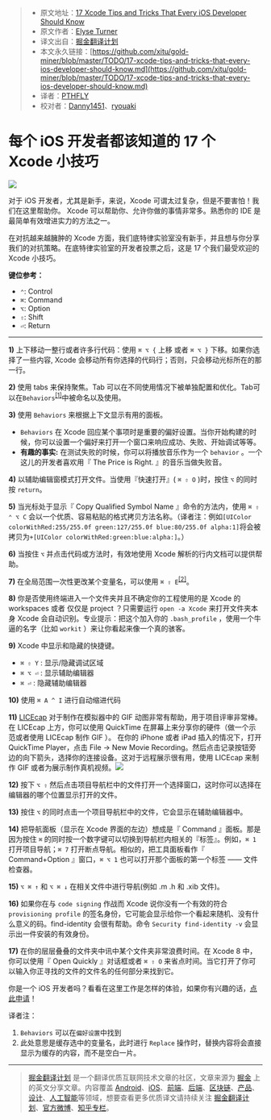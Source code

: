 > * 原文地址：[17 Xcode Tips and Tricks That Every iOS Developer Should Know](https://www.detroitlabs.com/blog/2017/04/13/17-xcode-tips-and-tricks-that-every-ios-developer-should-know/)
> * 原文作者：[Elyse Turner](https://www.detroitlabs.com/blog/author/elyse-turner/)
> * 译文出自：[掘金翻译计划](https://github.com/xitu/gold-miner)
> * 本文永久链接：[https://github.com/xitu/gold-miner/blob/master/TODO/17-xcode-tips-and-tricks-that-every-ios-developer-should-know.md](https://github.com/xitu/gold-miner/blob/master/TODO/17-xcode-tips-and-tricks-that-every-ios-developer-should-know.md)
> * 译者：[PTHFLY](https://github.com/pthtc)
> * 校对者：[Danny1451](https://github.com/Danny1451)、[ryouaki](https://github.com/ryouaki)

# 每个 iOS 开发者都该知道的 17 个 Xcode 小技巧

![](https://dl-blog-uploads.s3.amazonaws.com/2017/Apr/dual_screen_1745705-1492006265590.png)

对于 iOS 开发者，尤其是新手，来说，Xcode 可谓太过复杂，但是不要害怕！我们在这里帮助你。 Xcode 可以帮助你、允许你做的事情非常多。熟悉你的 IDE 是最简单有效增进实力的方法之一。

在对抗越来越臃肿的 Xcode 方面，我们底特律实验室没有新手，并且想与你分享我们的对抗策略。在底特律实验室的开发者投票之后，这是 17 个我们最受欢迎的 Xcode 小技巧。

**键位参考：**

* `⌃`: Control
* `⌘`: Command
* `⌥`: Option
* `⇧`: Shift
* `⏎`: Return

* * *

**1)** 上下移动一整行或者许多行代码：使用 `⌘ ⌥ {` 上移 或者 `⌘ ⌥ }` 下移。如果你选择了一些内容, Xcode 会移动所有你选择的代码行；否则，只会移动光标所在的那一行。

**2)** 使用 tabs 来保持聚焦。Tab 可以在不同使用情况下被单独配置和优化。Tab可以在`Behaviors`<sup><a href="#note1">[1]</a></sup>中被命名以及使用。

**3)** 使用 `Behaviors` 来根据上下文显示有用的面板。

* `Behaviors` 在 Xcode 回应某个事项时是重要的偏好设置。当你开始构建的时候，你可以设置一个偏好来打开一个窗口来响应成功、失败、开始调试等等。
* **有趣的事实:** 在测试失败的时候，你可以将播放音乐作为一个 `behavior` 。一个这儿的开发者喜欢用『 The Price is Right. 』的音乐当做失败音。

**4)** 以辅助编辑窗模式打开文件。当使用『快速打开』( `⌘ ⇧ O` )时，按住 `⌥` 的同时按 `return`。

**5)**  当光标处于显示『 Copy Qualified Symbol Name 』命令的方法内，使用 `⌘ ⇧ ⌃ ⌥ C` 会以一个优质、容易粘贴的格式拷贝方法名称。（译者注：例如`[UIColor colorWithRed:255/255.0f green:127/255.0f blue:80/255.0f alpha:1]`将会被拷贝为`+[UIColor colorWithRed:green:blue:alpha:]`。）

**6)** 当按住 `⌥` 并点击代码或方法时，有效地使用 Xcode 解析的行内文档可以提供帮助。

**7)** 在全局范围一次性更改某个变量名，可以使用 `⌘ ⇧ E`<sup><a href="#note2">[2]</a></sup>。

**8)** 你是否使用终端进入一个文件夹并且不确定你的工程使用的是 Xcode 的 workspaces 或者 仅仅是 project ？只需要运行 `open -a Xcode` 来打开文件夹本身 Xcode 会自动识别。专业提示：把这个加入你的 `.bash_profile` ，使用一个牛逼的名字（比如 `workit` ）来让你看起来像一个真的骇客。

**9)** Xcode 中显示和隐藏的快捷键。

* `⌘ ⇧ Y` : 显示/隐藏调试区域
* `⌘ ⌥ ⏎` : 显示辅助编辑器
* `⌘ ⏎` : 隐藏辅助编辑器

**10)** 使用 `⌘ A ^ I` 进行自动缩进代码

**11)** [LICEcap](http://www.cockos.com/licecap/) 对于制作在模拟器中的 GIF 动图非常有帮助，用于项目评审非常棒。在 LICEcap 上方，你可以使用 QuickTime 在屏幕上来分享你的硬件（做一个示范或者使用 LICEcap 制作 GIF ）。 在你的 iPhone 或者 iPad 插入的情况下，打开 QuickTime Player，点击 File -> New Movie Recording。然后点击记录按钮旁边的向下箭头，选择你的连接设备。这对于远程展示很有用，使用 LICEcap 来制作 GIF 或者为展示制作真机视频。![](https://dl-blog-uploads.s3.amazonaws.com/2017/Apr/Screen_Shot_2017_04_12_at_11_41_31_AM-1492011708141.png)

**12)** 按下 `⌥ ⇧` 然后点击项目导航栏中的文件打开一个选择窗口，这时你可以选择在编辑器的哪个位置显示打开的文件。 

**13)** 按住 `⌥` 的同时点击一个项目导航栏中的文件，它会显示在辅助编辑器中。

**14)** 把导航面板（显示在 Xcode 界面的左边）想成是『 Command 』面板。那是因为按住 `⌘` 的同时按一个数字键可以切换到导航栏内相关的『标签』。例如，`⌘ 1` 打开项目导航；`⌘ 7` 打开断点导航。相似的，把工具面板看作『 Command+Option 』窗口，`⌘ ⌥ 1` 也可以打开那个面板的第一个标签 —— 文件检查器。

**15)** `⌥ ⌘ ↑` 和 `⌥ ⌘ ↓` 在相关文件中进行导航(例如 .m .h 和 .xib 文件)。

**16)** 如果你在与 `code signing` 作战而 Xcode 说你没有一个有效的符合 `provisioning profile` 的签名身份，它可能会显示给你一个看起来随机、没有什么意义的码。find-identity 会很有帮助。命令 `Security find-identity -v` 会显示出一件安装的有效身份。

**17)** 在你的层层叠叠的文件夹中讯中某个文件夹非常浪费时间。在 Xcode 8 中，你可以使用『 Open Quickly 』对话框或者 `⌘ ⇧ O` 来省点时间。当它打开了你可以输入你正寻找的文件的文件名的任何部分来找到它。

你是一个 iOS 开发者吗？看看在这里工作是怎样的体验，如果你有兴趣的话，[点此申请](https://detroitlabs.workable.com/j/F1D69FF0B5)！

译者注：

1. <a name="note1"></a> `Behaviors` 可以在`偏好设置`中找到
2. <a name="note2"></a> 此处意思是缓存选中的变量名，此时进行 `Replace` 操作时，替换内容将会直接显示为缓存的内容，而不是空白一片。

---

> [掘金翻译计划](https://github.com/xitu/gold-miner) 是一个翻译优质互联网技术文章的社区，文章来源为 [掘金](https://juejin.im) 上的英文分享文章。内容覆盖 [Android](https://github.com/xitu/gold-miner#android)、[iOS](https://github.com/xitu/gold-miner#ios)、[前端](https://github.com/xitu/gold-miner#前端)、[后端](https://github.com/xitu/gold-miner#后端)、[区块链](https://github.com/xitu/gold-miner#区块链)、[产品](https://github.com/xitu/gold-miner#产品)、[设计](https://github.com/xitu/gold-miner#设计)、[人工智能](https://github.com/xitu/gold-miner#人工智能)等领域，想要查看更多优质译文请持续关注 [掘金翻译计划](https://github.com/xitu/gold-miner)、[官方微博](http://weibo.com/juejinfanyi)、[知乎专栏](https://zhuanlan.zhihu.com/juejinfanyi)。

